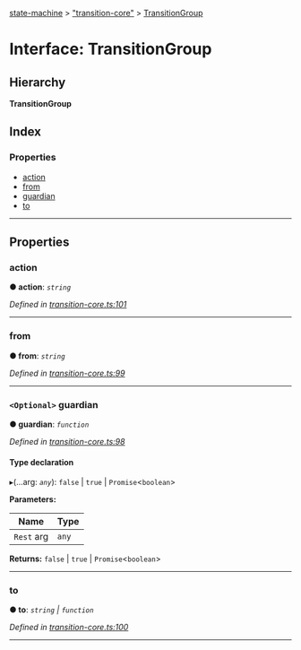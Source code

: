 [state-machine](../README.md) > ["transition-core"](../modules/_transition_core_.md) > [TransitionGroup](../interfaces/_transition_core_.transitiongroup.md)

# Interface: TransitionGroup

## Hierarchy

**TransitionGroup**

## Index

### Properties

* [action](_transition_core_.transitiongroup.md#action)
* [from](_transition_core_.transitiongroup.md#from)
* [guardian](_transition_core_.transitiongroup.md#guardian)
* [to](_transition_core_.transitiongroup.md#to)

---

## Properties

<a id="action"></a>

###  action

**● action**: *`string`*

*Defined in [transition-core.ts:101](https://github.com/TianyiLi/state-machine/blob/489acc1/src/transition-core.ts#L101)*

___
<a id="from"></a>

###  from

**● from**: *`string`*

*Defined in [transition-core.ts:99](https://github.com/TianyiLi/state-machine/blob/489acc1/src/transition-core.ts#L99)*

___
<a id="guardian"></a>

### `<Optional>` guardian

**● guardian**: *`function`*

*Defined in [transition-core.ts:98](https://github.com/TianyiLi/state-machine/blob/489acc1/src/transition-core.ts#L98)*

#### Type declaration
▸(...arg: *`any`*): `false` \| `true` \| `Promise`<`boolean`>

**Parameters:**

| Name | Type |
| ------ | ------ |
| `Rest` arg | `any` |

**Returns:** `false` \| `true` \| `Promise`<`boolean`>

___
<a id="to"></a>

###  to

**● to**: *`string` \| `function`*

*Defined in [transition-core.ts:100](https://github.com/TianyiLi/state-machine/blob/489acc1/src/transition-core.ts#L100)*

___

